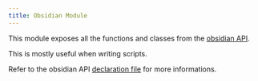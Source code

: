 ```yaml
---
title: Obsidian Module
---
```


This module exposes all the functions and classes from the [obsidian API](https://github.com/obsidianmd/obsidian-api).

This is mostly useful when writing scripts. 

Refer to the obsidian API [declaration file](https://github.com/obsidianmd/obsidian-api/blob/master/obsidian.d.ts) for more informations.

